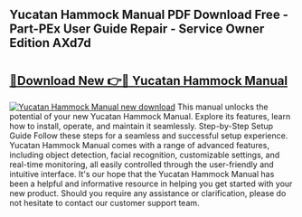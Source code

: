 ## Yucatan Hammock Manual PDF Download Free - Part-PEx User Guide Repair - Service Owner Edition AXd7d

# <h2><a href="http://bc35306.oget.top/?id=Yucatan+Hammock+Manual">🔗Download New 👉🔴 Yucatan Hammock Manual</a></h2>

[![Yucatan Hammock Manual new download](https://i.imgur.com/5g1atiW.png)](http://bc35306.oget.top/?id=Yucatan+Hammock+Manual)
This manual unlocks the potential of your new Yucatan Hammock Manual. Explore its features, learn how to install, operate, and maintain it seamlessly. Step-by-Step Setup Guide Follow these steps for a seamless and successful setup experience. Yucatan Hammock Manual comes with a range of advanced features, including object detection, facial recognition, customizable settings, and real-time monitoring, all easily controlled through the user-friendly and intuitive interface. It's our hope that the Yucatan Hammock Manual has been a helpful and informative resource in helping you get started with your new product. Should you require any assistance or clarification, please do not hesitate to contact our customer support team.
